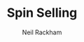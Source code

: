 ---
title: "Spin Selling"
description: ""
cover: "spin-selling.webp"
author: "Neil Rackham"
tags: ["Sales", "Business", "Nonfiction"]
---